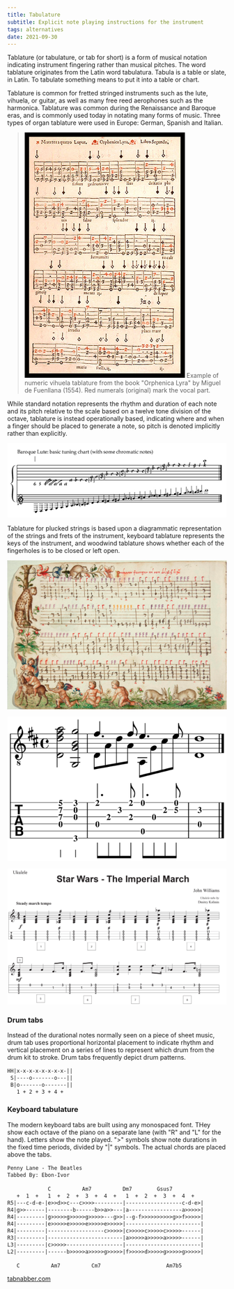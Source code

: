 ```yaml
---
title: Tabulature
subtitle: Explicit note playing instructions for the instrument
tags: alternatives
date: 2021-09-30
---
```


Tablature (or tabulature, or tab for short) is a form of musical notation indicating instrument fingering rather than musical pitches. The word tablature originates from the Latin word tabulatura. Tabula is a table or slate, in Latin. To tabulate something means to put it into a table or chart. 

Tablature is common for fretted stringed instruments such as the lute, vihuela, or guitar, as well as many free reed aerophones such as the harmonica. Tablature was common during the Renaissance and Baroque eras, and is commonly used today in notating many forms of music. Three types of organ tablature were used in Europe: German, Spanish and Italian.

>![](./Vihuela-Tab_Fuenllana_1554.jpg)
>Example of numeric vihuela tablature from the book "Orphenica Lyra" by Miguel de Fuenllana (1554). Red numerals (original) mark the vocal part.

While standard notation represents the rhythm and duration of each note and its pitch relative to the scale based on a twelve tone division of the octave, tablature is instead operationally based, indicating where and when a finger should be placed to generate a note, so pitch is denoted implicitly rather than explicitly. 

![](./Tuning-chr.png)

Tablature for plucked strings is based upon a diagrammatic representation of the strings and frets of the instrument, keyboard tablature represents the keys of the instrument, and woodwind tablature shows whether each of the fingerholes is to be closed or left open. 

![](./capirola2.png)


![](./guitar-tabs.svg)

![](./Star-Wars-Ukulele-The-Imperial-March.jpg)

### Drum tabs

Instead of the durational notes normally seen on a piece of sheet music, drum tab uses proportional horizontal placement to indicate rhythm and vertical placement on a series of lines to represent which drum from the drum kit to stroke. Drum tabs frequently depict drum patterns. 

```
HH|x-x-x-x-x-x-x-x-||
 S|----o-------o---||
 B|o-------o-------||
   1 + 2 + 3 + 4 +
```

### Keyboard tabulature

The modern keyboard tabs are built using any monospaced font. THey show each octave of the piano on a separate lane (with "R" and "L" for the hand). Letters show the note played. ">" symbols show note durations in the fixed time periods, divided by "|" symbols. The actual chords are placed above the tabs. 


```
Penny Lane - The Beatles
Tabbed By: Ebon-Ivor

             C          Am7          Dm7        Gsus7
   +  1  +   1  +  2  +  3  +  4  +   1  +  2  +  3  +  4  +
R5|---c-d-e-|e>>d>>c---c>>>>---------|------------------c-d-e>|
R4|g>>------|--------b------b>>a>>---|a-----------------a>>>>>|
R4|---------|g>>>>>g>>>>>g>>>>>---g>>|--g-f>>>>>>>>>>g>>f>>>>>|
R4|---------|e>>>>>e>>>>>e>>>>>e>>>>>|------------------------|
R4|---------|------------------c>>>>>|c>>>>>c>>>>>c>>>>>------|
R3|---------|------------------------|a>>>>>a>>>>>a>>>>>------|
L3|---------|c>>>>>------------------|------------------------|
L2|---------|------b>>>>>a>>>>>g>>>>>|f>>>>>d>>>>>g>>>>>g>>>>>|

   C          Am7          Cm7                     Am7b5

``` 
[tabnabber.com](https://tabnabber.com/view_Tab.asp?tabID=11885&sArtist=Beatles%2C%20The&sName=Penny%20Lane)